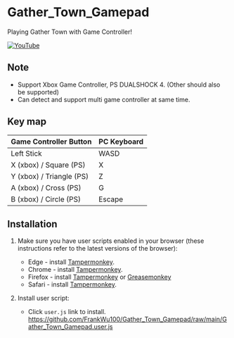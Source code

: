 # Gather_Town_Gamepad
Playing Gather Town with Game Controller!

[![YouTube](https://i.imgur.com/Q5RzS9P.png)](https://studio.youtube.com/video/jXToRkFTSz8/edit)

## Note
* Support Xbox Game Controller, PS DUALSHOCK 4. (Other should also be supported)
* Can detect and support multi game controller at same time.

## Key map
| Game Controller Button | PC Keyboard |
| ---------------------- | ----------- |
| Left Stick | WASD |
| X (xbox) / Square (PS) | X |
| Y (xbox) / Triangle (PS) | Z |
| A (xbox) / Cross (PS) | G |
| B (xbox) / Circle (PS) | Escape |

## Installation

1. Make sure you have user scripts enabled in your browser (these instructions refer to the latest versions of the browser):
	* Edge - install [Tampermonkey](https://tampermonkey.net/?ext=dhdg&browser=edge).
	* Chrome - install [Tampermonkey](https://tampermonkey.net/?ext=dhdg&browser=chrome).
	* Firefox - install [Tampermonkey](https://tampermonkey.net/?ext=dhdg&browser=firefox) or [Greasemonkey](https://addons.mozilla.org/en-US/firefox/addon/greasemonkey/)
	* Safari - install [Tampermonkey](https://tampermonkey.net/?ext=dhdg&browser=safari).


2. Install user script:
	* Click `user.js` link to install. https://github.com/FrankWu100/Gather_Town_Gamepad/raw/main/Gather_Town_Gamepad.user.js

